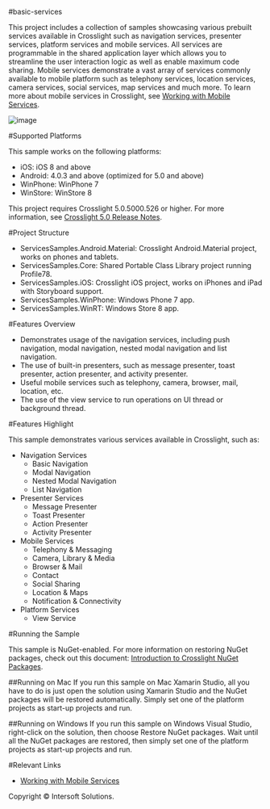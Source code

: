 #basic-services

This project includes a collection of samples showcasing various prebuilt services available in Crosslight such as navigation services, presenter services, platform services and mobile services. All services are programmable in the shared application layer which allows you to streamline the user interaction logic as well as enable maximum code sharing. Mobile services demonstrate a vast array of services commonly available to mobile platform such as telephony services, location services, camera services, social services, map services and much more. To learn more about mobile services in Crosslight, see [Working with Mobile Services](http://developer.intersoftsolutions.com/display/crosslight/Working+with+Mobile+Services).

![image](http://developer.intersoftsolutions.com/download/attachments/3972619/service-samples.png?version=2&modificationDate=1398825355817&api=v2)


#Supported Platforms

This sample works on the following platforms:

* iOS: iOS 8 and above
* Android: 4.0.3 and above (optimized for 5.0 and above)
* WinPhone: WinPhone 7
* WinStore: WinStore 8

This project requires Crosslight 5.0.5000.526 or higher. For more information, see [Crosslight 5.0 Release Notes](http://developer.intersoftsolutions.com/display/crosslight/Crosslight+5.0+Release+Notes).


#Project Structure

* ServicesSamples.Android.Material: Crosslight Android.Material project, works on phones and tablets.
* ServicesSamples.Core: Shared Portable Class Library project running Profile78.
* ServicesSamples.iOS: Crosslight iOS project, works on iPhones and iPad with Storyboard support.
* ServicesSamples.WinPhone: Windows Phone 7 app.
* ServicesSamples.WinRT: Windows Store 8 app.


#Features Overview

* Demonstrates usage of the navigation services, including push navigation, modal navigation, nested modal navigation and list navigation.
* The use of built-in presenters, such as message presenter, toast presenter, action presenter, and activity presenter.
* Useful mobile services such as telephony, camera, browser, mail, location, etc.
* The use of the view service to run operations on UI thread or background thread.

#Features Highlight

This sample demonstrates various services available in Crosslight, such as:

* Navigation Services
	* Basic Navigation
	* Modal Navigation
	* Nested Modal Navigation
	* List Navigation
* Presenter Services
	* Message Presenter
	* Toast Presenter
	* Action Presenter
	* Activity Presenter
* Mobile Services
	* Telephony & Messaging
	* Camera, Library & Media
	* Browser & Mail
	* Contact
	* Social Sharing
	* Location & Maps
	* Notification & Connectivity
* Platform Services
	* View Service

#Running the Sample

This sample is NuGet-enabled. For more information on restoring NuGet packages, check out this document: [Introduction to Crosslight NuGet Packages](http://developer.intersoftsolutions.com/display/crosslight/Introduction+to+Crosslight+NuGet+Packages#IntroductiontoCrosslightNuGetPackages-RestoringCrosslightPackages).

##Running on Mac
If you run this sample on Mac Xamarin Studio, all you have to do is just open the solution using Xamarin Studio and the NuGet packages will be restored automatically. Simply set one of the platform projects as start-up projects and run.

##Running on Windows
If you run this sample on Windows Visual Studio, right-click on the solution, then choose Restore NuGet packages. Wait until all the NuGet packages are restored, then simply set one of the platform projects as start-up projects and run.

#Relevant Links
* [Working with Mobile Services](http://developer.intersoftsolutions.com/display/crosslight/Working+with+Mobile+Services)


Copyright © Intersoft Solutions.
